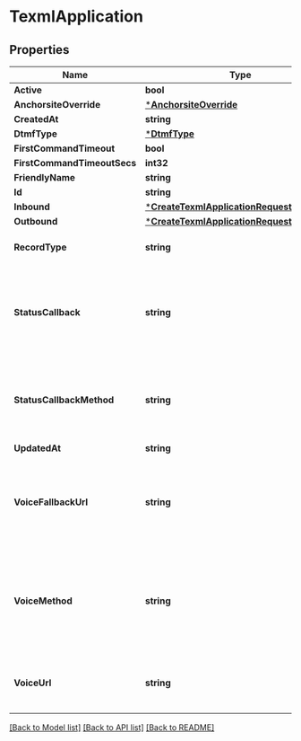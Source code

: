 # TexmlApplication

## Properties
Name | Type | Description | Notes
------------ | ------------- | ------------- | -------------
**Active** | **bool** |  | [optional] [default to null]
**AnchorsiteOverride** | [***AnchorsiteOverride**](AnchorsiteOverride.md) |  | [optional] [default to null]
**CreatedAt** | **string** |  | [optional] [default to null]
**DtmfType** | [***DtmfType**](DtmfType.md) |  | [optional] [default to null]
**FirstCommandTimeout** | **bool** |  | [optional] [default to null]
**FirstCommandTimeoutSecs** | **int32** |  | [optional] [default to null]
**FriendlyName** | **string** |  | [optional] [default to null]
**Id** | **string** |  | [optional] [default to null]
**Inbound** | [***CreateTexmlApplicationRequestInbound**](CreateTexmlApplicationRequest_inbound.md) |  | [optional] [default to null]
**Outbound** | [***CreateTexmlApplicationRequestOutbound**](CreateTexmlApplicationRequest_outbound.md) |  | [optional] [default to null]
**RecordType** | **string** | Identifies the type of the resource. | [optional] [default to null]
**StatusCallback** | **string** | URL for Telnyx to send requests to containing information about call progress events. | [optional] [default to null]
**StatusCallbackMethod** | **string** | HTTP request method Telnyx should use when requesting the status_callback URL. | [optional] [default to STATUS_CALLBACK_METHOD.POST]
**UpdatedAt** | **string** |  | [optional] [default to null]
**VoiceFallbackUrl** | **string** | URL to which Telnyx will deliver your XML Translator webhooks if we get an error response from your voice_url. | [optional] [default to null]
**VoiceMethod** | **string** | HTTP request method Telnyx will use to interact with your XML Translator webhooks. Either &#x27;get&#x27; or &#x27;post&#x27;. | [optional] [default to VOICE_METHOD.POST]
**VoiceUrl** | **string** | URL to which Telnyx will deliver your XML Translator webhooks. | [optional] [default to null]

[[Back to Model list]](../README.md#documentation-for-models) [[Back to API list]](../README.md#documentation-for-api-endpoints) [[Back to README]](../README.md)

